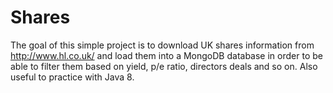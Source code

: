 # Shares
The goal of this simple project is to download UK shares information from http://www.hl.co.uk/ and load them into 
a MongoDB database in order to be able to filter them based on yield, p/e ratio, directors deals and so on.
Also useful to practice with Java 8.
